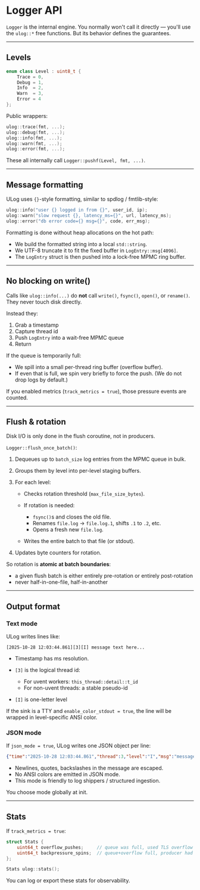 # Logger API

`Logger` is the internal engine. You normally won't call it directly — you'll use the `ulog::*` free functions. But its behavior defines the guarantees.

---

## Levels

```cpp
enum class Level : uint8_t {
    Trace = 0,
    Debug = 1,
    Info  = 2,
    Warn  = 3,
    Error = 4
};
````

Public wrappers:

```cpp
ulog::trace(fmt, ...);
ulog::debug(fmt, ...);
ulog::info(fmt, ...);
ulog::warn(fmt, ...);
ulog::error(fmt, ...);
```

These all internally call `Logger::pushf(Level, fmt, ...)`.

---

## Message formatting

ULog uses `{}`-style formatting, similar to spdlog / fmtlib-style:

```cpp
ulog::info("user {} logged in from {}", user_id, ip);
ulog::warn("slow request {}, latency_ms={}", url, latency_ms);
ulog::error("db error code={} msg={}", code, err_msg);
```

Formatting is done without heap allocations on the hot path:

* We build the formatted string into a local `std::string`.
* We UTF-8 truncate it to fit the fixed buffer in `LogEntry::msg[4096]`.
* The `LogEntry` struct is then pushed into a lock-free MPMC ring buffer.

---

## No blocking on write()

Calls like `ulog::info(...)` do **not** call `write()`, `fsync()`, `open()`, or `rename()`.
They never touch disk directly.

Instead they:

1. Grab a timestamp
2. Capture thread id
3. Push `LogEntry` into a wait-free MPMC queue
4. Return

If the queue is temporarily full:

* We spill into a small per-thread ring buffer (overflow buffer).
* If even that is full, we spin very briefly to force the push.
  (We do not drop logs by default.)

If you enabled metrics (`track_metrics = true`), those pressure events are counted.

---

## Flush & rotation

Disk I/O is only done in the flush coroutine, not in producers.

`Logger::flush_once_batch()`:

1. Dequeues up to `batch_size` log entries from the MPMC queue in bulk.
2. Groups them by level into per-level staging buffers.
3. For each level:

    * Checks rotation threshold (`max_file_size_bytes`).
    * If rotation is needed:

        * `fsync()`s and closes the old file.
        * Renames `file.log` → `file.log.1`, shifts `.1` to `.2`, etc.
        * Opens a fresh new `file.log`.
    * Writes the entire batch to that file (or stdout).
4. Updates byte counters for rotation.

So rotation is **atomic at batch boundaries**:

* a given flush batch is either entirely pre-rotation or entirely post-rotation
* never half-in-one-file, half-in-another

---

## Output format

### Text mode

ULog writes lines like:

```text
[2025-10-28 12:03:44.861][3][I] message text here...
```

* Timestamp has ms resolution.
* `[3]` is the logical thread id:

    * For uvent workers: `this_thread::detail::t_id`
    * For non-uvent threads: a stable pseudo-id
* `[I]` is one-letter level

If the sink is a TTY and `enable_color_stdout = true`, the line will be wrapped in level-specific ANSI color.

### JSON mode

If `json_mode = true`, ULog writes one JSON object per line:

```json
{"time":"2025-10-28 12:03:44.861","thread":3,"level":"I","msg":"message text here..."}
```

* Newlines, quotes, backslashes in the message are escaped.
* No ANSI colors are emitted in JSON mode.
* This mode is friendly to log shippers / structured ingestion.

You choose mode globally at init.

---

## Stats

If `track_metrics = true`:

```cpp
struct Stats {
    uint64_t overflow_pushes;     // queue was full, used TLS overflow
    uint64_t backpressure_spins;  // queue+overflow full, producer had to spin-push
};

Stats ulog::stats();
```

You can log or export these stats for observability.
